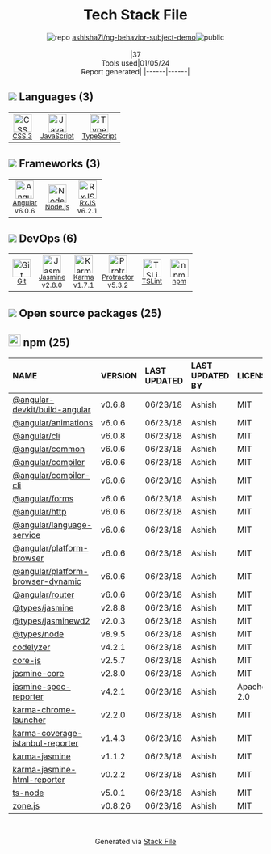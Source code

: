 <!--
&lt;--- Readme.md Snippet without images Start ---&gt;
## Tech Stack
ashisha7i/ng-behavior-subject-demo is built on the following main stack:

- [Jasmine](http://jasmine.github.io/) – Javascript Testing Framework
- [Node.js](http://nodejs.org/) – Frameworks (Full Stack)
- [JavaScript](https://developer.mozilla.org/en-US/docs/Web/JavaScript) – Languages
- [Karma](http://karma-runner.github.io/) – Browser Testing
- [TypeScript](http://www.typescriptlang.org) – Languages
- [Protractor](http://angular.github.io/protractor) – Javascript Testing Framework
- [RxJS](http://reactivex.io/rxjs/) – Concurrency Frameworks
- [Angular](https://angular.io) – Javascript MVC Frameworks
- [TSLint](https://github.com/palantir/tslint) – Code Review

Full tech stack [here](/techstack.md)

&lt;--- Readme.md Snippet without images End ---&gt;

&lt;--- Readme.md Snippet with images Start ---&gt;
## Tech Stack
ashisha7i/ng-behavior-subject-demo is built on the following main stack:

- <img width='25' height='25' src='https://img.stackshare.io/service/831/7c0b595409af531b9cdeb07f8c513e8b.png' alt='Jasmine'/> [Jasmine](http://jasmine.github.io/) – Javascript Testing Framework
- <img width='25' height='25' src='https://img.stackshare.io/service/1011/n1JRsFeB_400x400.png' alt='Node.js'/> [Node.js](http://nodejs.org/) – Frameworks (Full Stack)
- <img width='25' height='25' src='https://img.stackshare.io/service/1209/javascript.jpeg' alt='JavaScript'/> [JavaScript](https://developer.mozilla.org/en-US/docs/Web/JavaScript) – Languages
- <img width='25' height='25' src='https://img.stackshare.io/service/1420/TidYGd6a.png' alt='Karma'/> [Karma](http://karma-runner.github.io/) – Browser Testing
- <img width='25' height='25' src='https://img.stackshare.io/service/1612/bynNY5dJ.jpg' alt='TypeScript'/> [TypeScript](http://www.typescriptlang.org) – Languages
- <img width='25' height='25' src='https://img.stackshare.io/service/1754/protractor-logo1.png' alt='Protractor'/> [Protractor](http://angular.github.io/protractor) – Javascript Testing Framework
- <img width='25' height='25' src='https://img.stackshare.io/service/1796/984368.png' alt='RxJS'/> [RxJS](http://reactivex.io/rxjs/) – Concurrency Frameworks
- <img width='25' height='25' src='https://img.stackshare.io/service/3745/cb8U-gL6_400x400.jpg' alt='Angular'/> [Angular](https://angular.io) – Javascript MVC Frameworks
- <img width='25' height='25' src='https://img.stackshare.io/service/5561/303157.png' alt='TSLint'/> [TSLint](https://github.com/palantir/tslint) – Code Review

Full tech stack [here](/techstack.md)

&lt;--- Readme.md Snippet with images End ---&gt;
-->
<div align="center">

# Tech Stack File
![](https://img.stackshare.io/repo.svg "repo") [ashisha7i/ng-behavior-subject-demo](https://github.com/ashisha7i/ng-behavior-subject-demo)![](https://img.stackshare.io/public_badge.svg "public")
<br/><br/>
|37<br/>Tools used|01/05/24 <br/>Report generated|
|------|------|
</div>

## <img src='https://img.stackshare.io/languages.svg'/> Languages (3)
<table><tr>
  <td align='center'>
  <img width='36' height='36' src='https://img.stackshare.io/service/6727/css.png' alt='CSS 3'>
  <br>
  <sub><a href="https://developer.mozilla.org/en-US/docs/Web/CSS/CSS3">CSS 3</a></sub>
  <br>
  <sub></sub>
</td>

<td align='center'>
  <img width='36' height='36' src='https://img.stackshare.io/service/1209/javascript.jpeg' alt='JavaScript'>
  <br>
  <sub><a href="https://developer.mozilla.org/en-US/docs/Web/JavaScript">JavaScript</a></sub>
  <br>
  <sub></sub>
</td>

<td align='center'>
  <img width='36' height='36' src='https://img.stackshare.io/service/1612/bynNY5dJ.jpg' alt='TypeScript'>
  <br>
  <sub><a href="http://www.typescriptlang.org">TypeScript</a></sub>
  <br>
  <sub></sub>
</td>

</tr>
</table>

## <img src='https://img.stackshare.io/frameworks.svg'/> Frameworks (3)
<table><tr>
  <td align='center'>
  <img width='36' height='36' src='https://img.stackshare.io/service/3745/cb8U-gL6_400x400.jpg' alt='Angular'>
  <br>
  <sub><a href="https://angular.io">Angular</a></sub>
  <br>
  <sub>v6.0.6</sub>
</td>

<td align='center'>
  <img width='36' height='36' src='https://img.stackshare.io/service/1011/n1JRsFeB_400x400.png' alt='Node.js'>
  <br>
  <sub><a href="http://nodejs.org/">Node.js</a></sub>
  <br>
  <sub></sub>
</td>

<td align='center'>
  <img width='36' height='36' src='https://img.stackshare.io/service/1796/984368.png' alt='RxJS'>
  <br>
  <sub><a href="http://reactivex.io/rxjs/">RxJS</a></sub>
  <br>
  <sub>v6.2.1</sub>
</td>

</tr>
</table>

## <img src='https://img.stackshare.io/devops.svg'/> DevOps (6)
<table><tr>
  <td align='center'>
  <img width='36' height='36' src='https://img.stackshare.io/service/1046/git.png' alt='Git'>
  <br>
  <sub><a href="http://git-scm.com/">Git</a></sub>
  <br>
  <sub></sub>
</td>

<td align='center'>
  <img width='36' height='36' src='https://img.stackshare.io/service/831/7c0b595409af531b9cdeb07f8c513e8b.png' alt='Jasmine'>
  <br>
  <sub><a href="http://jasmine.github.io/">Jasmine</a></sub>
  <br>
  <sub>v2.8.0</sub>
</td>

<td align='center'>
  <img width='36' height='36' src='https://img.stackshare.io/service/1420/TidYGd6a.png' alt='Karma'>
  <br>
  <sub><a href="http://karma-runner.github.io/">Karma</a></sub>
  <br>
  <sub>v1.7.1</sub>
</td>

<td align='center'>
  <img width='36' height='36' src='https://img.stackshare.io/service/1754/protractor-logo1.png' alt='Protractor'>
  <br>
  <sub><a href="http://angular.github.io/protractor">Protractor</a></sub>
  <br>
  <sub>v5.3.2</sub>
</td>

<td align='center'>
  <img width='36' height='36' src='https://img.stackshare.io/service/5561/303157.png' alt='TSLint'>
  <br>
  <sub><a href="https://github.com/palantir/tslint">TSLint</a></sub>
  <br>
  <sub></sub>
</td>

<td align='center'>
  <img width='36' height='36' src='https://img.stackshare.io/service/1120/lejvzrnlpb308aftn31u.png' alt='npm'>
  <br>
  <sub><a href="https://www.npmjs.com/">npm</a></sub>
  <br>
  <sub></sub>
</td>

</tr>
</table>


## <img src='https://img.stackshare.io/group.svg' /> Open source packages (25)</h2>

## <img width='24' height='24' src='https://img.stackshare.io/service/1120/lejvzrnlpb308aftn31u.png'/> npm (25)

|NAME|VERSION|LAST UPDATED|LAST UPDATED BY|LICENSE|VULNERABILITIES|
|:------|:------|:------|:------|:------|:------|
|[@angular-devkit/build-angular](https://www.npmjs.com/@angular-devkit/build-angular)|v0.6.8|06/23/18|Ashish |MIT|N/A|
|[@angular/animations](https://www.npmjs.com/@angular/animations)|v6.0.6|06/23/18|Ashish |MIT|N/A|
|[@angular/cli](https://www.npmjs.com/@angular/cli)|v6.0.8|06/23/18|Ashish |MIT|N/A|
|[@angular/common](https://www.npmjs.com/@angular/common)|v6.0.6|06/23/18|Ashish |MIT|N/A|
|[@angular/compiler](https://www.npmjs.com/@angular/compiler)|v6.0.6|06/23/18|Ashish |MIT|N/A|
|[@angular/compiler-cli](https://www.npmjs.com/@angular/compiler-cli)|v6.0.6|06/23/18|Ashish |MIT|N/A|
|[@angular/forms](https://www.npmjs.com/@angular/forms)|v6.0.6|06/23/18|Ashish |MIT|N/A|
|[@angular/http](https://www.npmjs.com/@angular/http)|v6.0.6|06/23/18|Ashish |MIT|N/A|
|[@angular/language-service](https://www.npmjs.com/@angular/language-service)|v6.0.6|06/23/18|Ashish |MIT|N/A|
|[@angular/platform-browser](https://www.npmjs.com/@angular/platform-browser)|v6.0.6|06/23/18|Ashish |MIT|N/A|
|[@angular/platform-browser-dynamic](https://www.npmjs.com/@angular/platform-browser-dynamic)|v6.0.6|06/23/18|Ashish |MIT|N/A|
|[@angular/router](https://www.npmjs.com/@angular/router)|v6.0.6|06/23/18|Ashish |MIT|N/A|
|[@types/jasmine](https://www.npmjs.com/@types/jasmine)|v2.8.8|06/23/18|Ashish |MIT|N/A|
|[@types/jasminewd2](https://www.npmjs.com/@types/jasminewd2)|v2.0.3|06/23/18|Ashish |MIT|N/A|
|[@types/node](https://www.npmjs.com/@types/node)|v8.9.5|06/23/18|Ashish |MIT|N/A|
|[codelyzer](https://www.npmjs.com/codelyzer)|v4.2.1|06/23/18|Ashish |MIT|N/A|
|[core-js](https://www.npmjs.com/core-js)|v2.5.7|06/23/18|Ashish |MIT|N/A|
|[jasmine-core](https://www.npmjs.com/jasmine-core)|v2.8.0|06/23/18|Ashish |MIT|N/A|
|[jasmine-spec-reporter](https://www.npmjs.com/jasmine-spec-reporter)|v4.2.1|06/23/18|Ashish |Apache-2.0|N/A|
|[karma-chrome-launcher](https://www.npmjs.com/karma-chrome-launcher)|v2.2.0|06/23/18|Ashish |MIT|N/A|
|[karma-coverage-istanbul-reporter](https://www.npmjs.com/karma-coverage-istanbul-reporter)|v1.4.3|06/23/18|Ashish |MIT|N/A|
|[karma-jasmine](https://www.npmjs.com/karma-jasmine)|v1.1.2|06/23/18|Ashish |MIT|N/A|
|[karma-jasmine-html-reporter](https://www.npmjs.com/karma-jasmine-html-reporter)|v0.2.2|06/23/18|Ashish |MIT|N/A|
|[ts-node](https://www.npmjs.com/ts-node)|v5.0.1|06/23/18|Ashish |MIT|N/A|
|[zone.js](https://www.npmjs.com/zone.js)|v0.8.26|06/23/18|Ashish |MIT|N/A|

<br/>
<div align='center'>

Generated via [Stack File](https://github.com/marketplace/stack-file)
